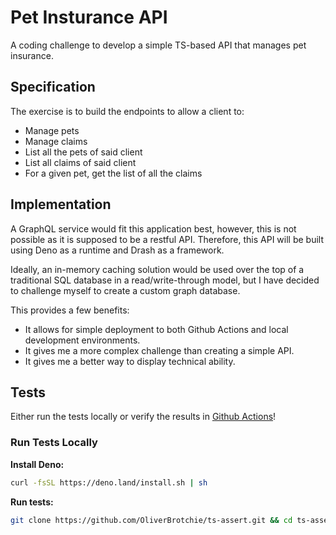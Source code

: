 # Pet Insturance API
A coding challenge to develop a simple TS-based API that manages pet insurance.

## Specification

The exercise is to build the endpoints to allow a client to:
- Manage pets
- Manage claims
- List all the pets of said client
- List all claims of said client
- For a given pet, get the list of all the claims

## Implementation

A GraphQL service would fit this application best, however, this is not possible as it is supposed to be a restful API.
Therefore, this API will be built using Deno as a runtime and Drash as a framework. 

Ideally, an in-memory caching solution would be used over the top of a traditional SQL database in a read/write-through model, but I have decided to challenge myself to create a custom graph database. 

This provides a few benefits:
- It allows for simple deployment to both Github Actions and local development environments.
- It gives me a more complex challenge than creating a simple API.
- It gives me a better way to display technical ability.

## Tests

Either run the tests locally or verify the results in [Github Actions](https://github.com/OliverBrotchie/ts-assert/actions)!

### Run Tests Locally

**Install Deno:**

```sh
curl -fsSL https://deno.land/install.sh | sh
```

**Run tests:**

```sh
git clone https://github.com/OliverBrotchie/ts-assert.git && cd ts-assert && deno test
```